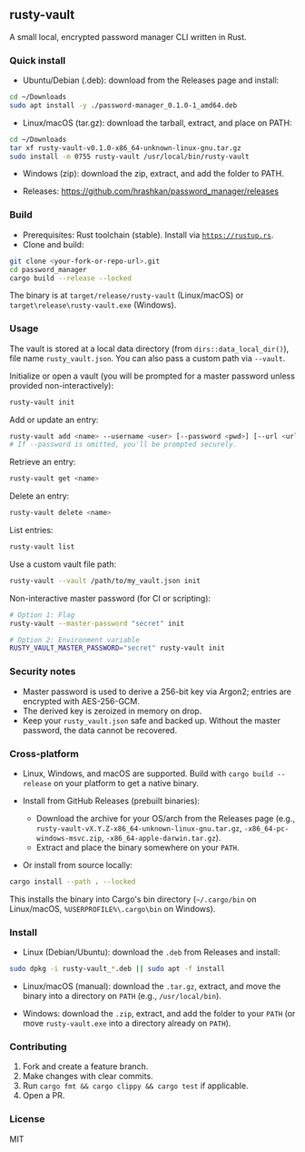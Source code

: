 ## rusty-vault

A small local, encrypted password manager CLI written in Rust.

### Quick install

- Ubuntu/Debian (.deb): download from the Releases page and install:

```bash
cd ~/Downloads
sudo apt install -y ./password-manager_0.1.0-1_amd64.deb
```

- Linux/macOS (tar.gz): download the tarball, extract, and place on PATH:

```bash
cd ~/Downloads
tar xf rusty-vault-v0.1.0-x86_64-unknown-linux-gnu.tar.gz
sudo install -m 0755 rusty-vault /usr/local/bin/rusty-vault
```

- Windows (zip): download the zip, extract, and add the folder to PATH.

- Releases: https://github.com/hrashkan/password_manager/releases

### Build

- Prerequisites: Rust toolchain (stable). Install via [`https://rustup.rs`](https://rustup.rs).
- Clone and build:

```bash
git clone <your-fork-or-repo-url>.git
cd password_manager
cargo build --release --locked
```

The binary is at `target/release/rusty-vault` (Linux/macOS) or `target\release\rusty-vault.exe` (Windows).

### Usage

The vault is stored at a local data directory (from `dirs::data_local_dir()`), file name `rusty_vault.json`. You can also pass a custom path via `--vault`.

Initialize or open a vault (you will be prompted for a master password unless provided non-interactively):

```bash
rusty-vault init
```

Add or update an entry:

```bash
rusty-vault add <name> --username <user> [--password <pwd>] [--url <url>] [--notes <notes>]
# If --password is omitted, you'll be prompted securely.
```

Retrieve an entry:

```bash
rusty-vault get <name>
```

Delete an entry:

```bash
rusty-vault delete <name>
```

List entries:

```bash
rusty-vault list
```

Use a custom vault file path:

```bash
rusty-vault --vault /path/to/my_vault.json init
```

Non-interactive master password (for CI or scripting):

```bash
# Option 1: Flag
rusty-vault --master-password "secret" init

# Option 2: Environment variable
RUSTY_VAULT_MASTER_PASSWORD="secret" rusty-vault init
```

### Security notes

- Master password is used to derive a 256-bit key via Argon2; entries are encrypted with AES-256-GCM.
- The derived key is zeroized in memory on drop.
- Keep your `rusty_vault.json` safe and backed up. Without the master password, the data cannot be recovered.

### Cross-platform

- Linux, Windows, and macOS are supported. Build with `cargo build --release` on your platform to get a native binary.
- Install from GitHub Releases (prebuilt binaries):

  - Download the archive for your OS/arch from the Releases page (e.g., `rusty-vault-vX.Y.Z-x86_64-unknown-linux-gnu.tar.gz`, `-x86_64-pc-windows-msvc.zip`, `-x86_64-apple-darwin.tar.gz`).
  - Extract and place the binary somewhere on your `PATH`.

- Or install from source locally:

```bash
cargo install --path . --locked
```

This installs the binary into Cargo's bin directory (`~/.cargo/bin` on Linux/macOS, `%USERPROFILE%\.cargo\bin` on Windows).

### Install

- Linux (Debian/Ubuntu): download the `.deb` from Releases and install:

```bash
sudo dpkg -i rusty-vault_*.deb || sudo apt -f install
```

- Linux/macOS (manual): download the `.tar.gz`, extract, and move the binary into a directory on `PATH` (e.g., `/usr/local/bin`).

- Windows: download the `.zip`, extract, and add the folder to your `PATH` (or move `rusty-vault.exe` into a directory already on `PATH`).

### Contributing

1. Fork and create a feature branch.
2. Make changes with clear commits.
3. Run `cargo fmt && cargo clippy && cargo test` if applicable.
4. Open a PR.

### License

MIT

